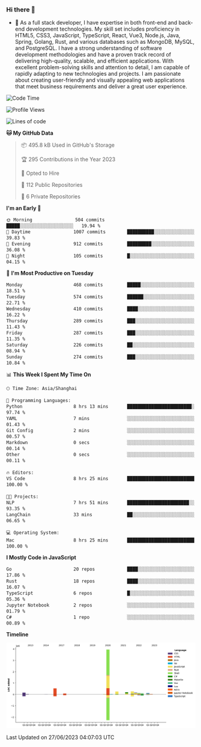 ### Hi there 👋

- 🌱 As a full stack developer, I have expertise in both front-end and back-end development technologies. My skill set includes proficiency in HTML5, CSS3, JavaScript, TypeScript, React, Vue3, Node.js, Java, Spring, Golang, Rust, and various databases such as MongoDB, MySQL, and PostgreSQL. I have a strong understanding of software development methodologies and have a proven track record of delivering high-quality, scalable, and efficient applications. With excellent problem-solving skills and attention to detail, I am capable of rapidly adapting to new technologies and projects. I am passionate about creating user-friendly and visually appealing web applications that meet business requirements and deliver a great user experience.

<!--START_SECTION:waka-->
![Code Time](http://img.shields.io/badge/Code%20Time-1%2C045%20hrs%204%20mins-blue)

![Profile Views](http://img.shields.io/badge/Profile%20Views-23-blue)

![Lines of code](https://img.shields.io/badge/From%20Hello%20World%20I%27ve%20Written-5.9%20million%20lines%20of%20code-blue)

**🐱 My GitHub Data** 

> 📦 495.8 kB Used in GitHub's Storage 
 > 
> 🏆 295 Contributions in the Year 2023
 > 
> 💼 Opted to Hire
 > 
> 📜 112 Public Repositories 
 > 
> 🔑 6 Private Repositories 
 > 
**I'm an Early 🐤** 

```text
🌞 Morning                504 commits         █████░░░░░░░░░░░░░░░░░░░░   19.94 % 
🌆 Daytime                1007 commits        ██████████░░░░░░░░░░░░░░░   39.83 % 
🌃 Evening                912 commits         █████████░░░░░░░░░░░░░░░░   36.08 % 
🌙 Night                  105 commits         █░░░░░░░░░░░░░░░░░░░░░░░░   04.15 % 
```
📅 **I'm Most Productive on Tuesday** 

```text
Monday                   468 commits         █████░░░░░░░░░░░░░░░░░░░░   18.51 % 
Tuesday                  574 commits         ██████░░░░░░░░░░░░░░░░░░░   22.71 % 
Wednesday                410 commits         ████░░░░░░░░░░░░░░░░░░░░░   16.22 % 
Thursday                 289 commits         ███░░░░░░░░░░░░░░░░░░░░░░   11.43 % 
Friday                   287 commits         ███░░░░░░░░░░░░░░░░░░░░░░   11.35 % 
Saturday                 226 commits         ██░░░░░░░░░░░░░░░░░░░░░░░   08.94 % 
Sunday                   274 commits         ███░░░░░░░░░░░░░░░░░░░░░░   10.84 % 
```


📊 **This Week I Spent My Time On** 

```text
🕑︎ Time Zone: Asia/Shanghai

💬 Programming Languages: 
Python                   8 hrs 13 mins       ████████████████████████░   97.74 % 
YAML                     7 mins              ░░░░░░░░░░░░░░░░░░░░░░░░░   01.43 % 
Git Config               2 mins              ░░░░░░░░░░░░░░░░░░░░░░░░░   00.57 % 
Markdown                 0 secs              ░░░░░░░░░░░░░░░░░░░░░░░░░   00.14 % 
Other                    0 secs              ░░░░░░░░░░░░░░░░░░░░░░░░░   00.11 % 

🔥 Editors: 
VS Code                  8 hrs 25 mins       █████████████████████████   100.00 % 

🐱‍💻 Projects: 
NLP                      7 hrs 51 mins       ███████████████████████░░   93.35 % 
LangChain                33 mins             ██░░░░░░░░░░░░░░░░░░░░░░░   06.65 % 

💻 Operating System: 
Mac                      8 hrs 25 mins       █████████████████████████   100.00 % 
```

**I Mostly Code in JavaScript** 

```text
Go                       20 repos            ████░░░░░░░░░░░░░░░░░░░░░   17.86 % 
Rust                     18 repos            ████░░░░░░░░░░░░░░░░░░░░░   16.07 % 
TypeScript               6 repos             █░░░░░░░░░░░░░░░░░░░░░░░░   05.36 % 
Jupyter Notebook         2 repos             ░░░░░░░░░░░░░░░░░░░░░░░░░   01.79 % 
C#                       1 repo              ░░░░░░░░░░░░░░░░░░░░░░░░░   00.89 % 
```



**Timeline**

![Lines of Code chart](https://raw.githubusercontent.com/elton/elton/main/assets/bar_graph.png)


 Last Updated on 27/06/2023 04:07:03 UTC
<!--END_SECTION:waka-->

<!--
**elton/elton** is a ✨ _special_ ✨ repository because its `README.md` (this file) appears on your GitHub profile.

Here are some ideas to get you started:

- 🔭 I’m currently working on ...
- 🌱 I’m currently learning ...
- 👯 I’m looking to collaborate on ...
- 🤔 I’m looking for help with ...
- 💬 Ask me about ...
- 📫 How to reach me: ...
- 😄 Pronouns: ...
- ⚡ Fun fact: ...
-->
